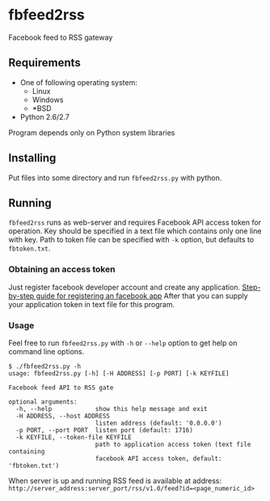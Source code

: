 # fbfeed2rss
Facebook feed to RSS gateway

## Requirements
* One of following operating system:
  * Linux
  * Windows
  * \*BSD
* Python 2.6/2.7

Program depends only on Python system libraries

## Installing
Put files into some directory and run `fbfeed2rss.py` with python. 

## Running
`fbfeed2rss` runs as web-server and requires Facebook API access token for operation. Key should be specified in a text file which contains only one line with key. Path to token file can be specified with `-k` option, but defaults to `fbtoken.txt`.

### Obtaining an access token
Just register facebook developer account and create any application. [Step-by-step guide for registering an facebook app](https://developers.facebook.com/docs/apps/register)
After that you can supply your application token in text file for this program.

### Usage
Feel free to run `fbfeed2rss.py` with `-h` or `--help` option to get help on command line options.

```
$ ./fbfeed2rss.py -h
usage: fbfeed2rss.py [-h] [-H ADDRESS] [-p PORT] [-k KEYFILE]

Facebook feed API to RSS gate

optional arguments:
  -h, --help            show this help message and exit
  -H ADDRESS, --host ADDRESS
                        listen address (default: '0.0.0.0')
  -p PORT, --port PORT  listen port (default: 1716)
  -k KEYFILE, --token-file KEYFILE
                        path to application access token (text file containing
                        facebook API access token, default: 'fbtoken.txt')
```

When server is up and running RSS feed is available at address:
`http://server_address:server_port/rss/v1.0/feed?id=<page_numeric_id>`
